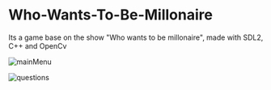 # Who-Wants-To-Be-Millonaire
Its a game base on the show "Who wants to be millonaire", made with SDL2, C++ and OpenCv

![mainMenu](https://user-images.githubusercontent.com/37775910/190884820-81a4eac0-c3b5-4cff-9e69-b0303c773b9d.png)

![questions](https://user-images.githubusercontent.com/37775910/190884821-544a5b07-d345-42ef-9364-6f7c1e9932bc.png)
